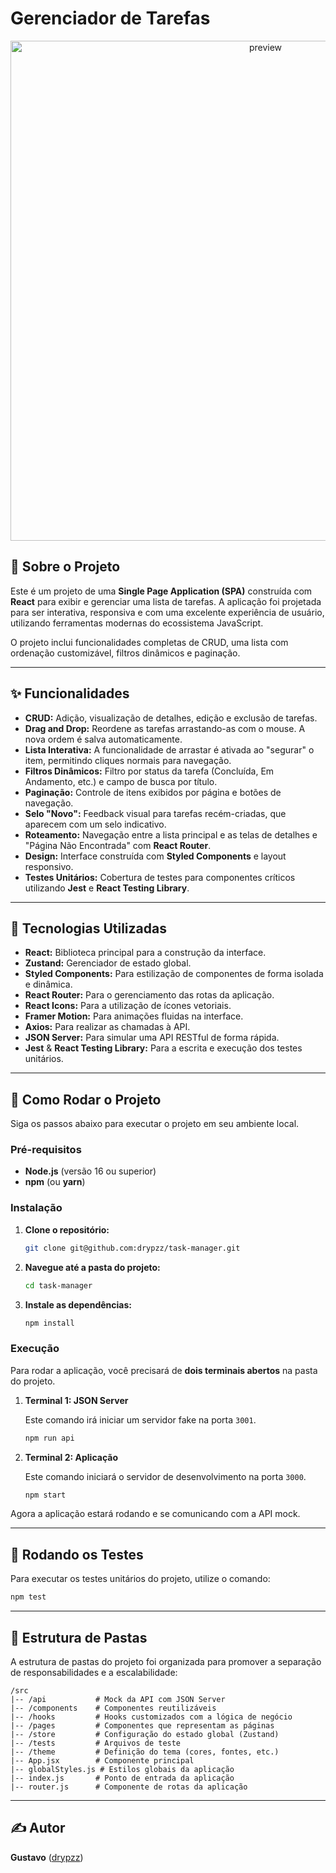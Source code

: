 # Gerenciador de Tarefas

<p align="center">
  <img src="https://github.com/drypzz/task-manager/blob/release/dev/preview/preview.gif" alt="preview" width="800"/>
</p>

## 📄 Sobre o Projeto

Este é um projeto de uma **Single Page Application (SPA)** construída com **React** para exibir e gerenciar uma lista de tarefas. A aplicação foi projetada para ser interativa, responsiva e com uma excelente experiência de usuário, utilizando ferramentas modernas do ecossistema JavaScript.

O projeto inclui funcionalidades completas de CRUD, uma lista com ordenação customizável, filtros dinâmicos e paginação.

---

## ✨ Funcionalidades

-   **CRUD:** Adição, visualização de detalhes, edição e exclusão de tarefas.
-   **Drag and Drop:** Reordene as tarefas arrastando-as com o mouse. A nova ordem é salva automaticamente.
-   **Lista Interativa:** A funcionalidade de arrastar é ativada ao "segurar" o item, permitindo cliques normais para navegação.
-   **Filtros Dinâmicos:** Filtro por status da tarefa (Concluída, Em Andamento, etc.) e campo de busca por título.
-   **Paginação:** Controle de itens exibidos por página e botões de navegação.
-   **Selo "Novo":** Feedback visual para tarefas recém-criadas, que aparecem com um selo indicativo.
-   **Roteamento:** Navegação entre a lista principal e as telas de detalhes e "Página Não Encontrada" com **React Router**.
-   **Design:** Interface construída com **Styled Components** e layout responsivo.
-   **Testes Unitários:** Cobertura de testes para componentes críticos utilizando **Jest** e **React Testing Library**.

---

## 🚀 Tecnologias Utilizadas

-   **React:** Biblioteca principal para a construção da interface.
-   **Zustand:** Gerenciador de estado global.
-   **Styled Components:** Para estilização de componentes de forma isolada e dinâmica.
-   **React Router:** Para o gerenciamento das rotas da aplicação.
-   **React Icons:** Para a utilização de ícones vetoriais.
-   **Framer Motion:** Para animações fluidas na interface.
-   **Axios:** Para realizar as chamadas à API.
-   **JSON Server:** Para simular uma API RESTful de forma rápida.
-   **Jest** & **React Testing Library:** Para a escrita e execução dos testes unitários.

---

## 🚀 Como Rodar o Projeto

Siga os passos abaixo para executar o projeto em seu ambiente local.

### **Pré-requisitos**

-   **Node.js** (versão 16 ou superior)
-   **npm** (ou **yarn**)

### **Instalação**

1.  **Clone o repositório:**
    ```bash
    git clone git@github.com:drypzz/task-manager.git
    ```

2.  **Navegue até a pasta do projeto:**
    ```bash
    cd task-manager
    ```

3.  **Instale as dependências:**
    ```bash
    npm install
    ```

### **Execução**

Para rodar a aplicação, você precisará de **dois terminais abertos** na pasta do projeto.

1.  **Terminal 1: JSON Server**

    Este comando irá iniciar um servidor fake na porta `3001`.
    ```bash
    npm run api
    ```

2.  **Terminal 2: Aplicação**

    Este comando iniciará o servidor de desenvolvimento na porta `3000`.
    ```bash
    npm start
    ```

Agora a aplicação estará rodando e se comunicando com a API mock.

---

## 🧪 Rodando os Testes

Para executar os testes unitários do projeto, utilize o comando:

```bash
npm test
```

---

## 📂 Estrutura de Pastas

A estrutura de pastas do projeto foi organizada para promover a separação de responsabilidades e a escalabilidade:

```
/src
|-- /api           # Mock da API com JSON Server
|-- /components    # Componentes reutilizáveis
|-- /hooks         # Hooks customizados com a lógica de negócio
|-- /pages         # Componentes que representam as páginas
|-- /store         # Configuração do estado global (Zustand)
|-- /tests         # Arquivos de teste
|-- /theme         # Definição do tema (cores, fontes, etc.)
|-- App.jsx        # Componente principal
|-- globalStyles.js # Estilos globais da aplicação
|-- index.js       # Ponto de entrada da aplicação
|-- router.js      # Componente de rotas da aplicação
```

---

## ✍️ Autor

**Gustavo** ([drypzz](https://github.com/drypzz))
